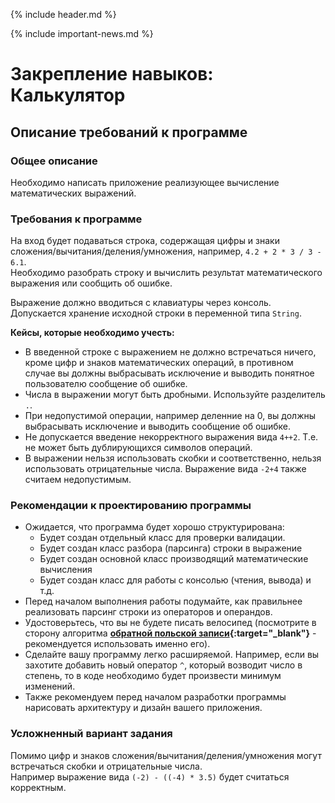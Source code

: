 {% include header.md %}

{% include important-news.md %}

Закрепление навыков: Калькулятор
===

Описание требований к программе
---------------------
### Общее описание
Необходимо написать приложение реализующее вычисление математических выражений.

### Требования к программе
На вход будет подаваться строка, содержащая цифры и знаки сложения/вычитания/деления/умножения, например, `4.2 + 2 * 3 / 3 - 6.1`.  
Необходимо разобрать строку и вычислить результат математического выражения или сообщить об ошибке. 

Выражение должно вводиться с клавиатуры через консоль.  
Допускается хранение исходной строки в переменной типа `String`.

**Кейсы, которые необходимо учесть:**
+ В введенной строке с выражением не должно встречаться ничего, кроме цифр и знаков математических операций, в 
противном случае вы должны выбрасывать исключение и выводить понятное пользователю сообщение об ошибке.
+ Числа в выражении могут быть дробными. Используйте разделитель `.`.
+ При недопустимой операции, например деленние на 0, вы должны выбрасывать исключение и выводить сообщение об ошибке.
+ Не допускается введение некорректного выражения вида `4++2`. Т.е. не может быть дублирующихся символов операций.
+ В выражении нельзя использовать скобки и соответственно, нельзя использовать отрицательные числа. Выражение вида `-2+4` также считаем недопустимым.

### Рекомендации к проектированию программы
+ Ожидается, что программа будет хорошо структурирована:
  + Будет создан отдельный класс для проверки валидации.
  + Будет создан класс разбора (парсинга) строки в выражение 
  + Будет создан основной класс производящий математические вычисления
  + Будет создан класс для работы с консолью (чтения, вывода) и т.д.
+ Перед началом выполнения работы подумайте, как правильнее реализовать парсинг строки из операторов и операндов.
+ Удостоверьтесь, что вы не будете писать велосипед (посмотрите в сторону алгоритма **[обратной польской записи](https://ru.wikipedia.org/wiki/%D0%9E%D0%B1%D1%80%D0%B0%D1%82%D0%BD%D0%B0%D1%8F_%D0%BF%D0%BE%D0%BB%D1%8C%D1%81%D0%BA%D0%B0%D1%8F_%D0%B7%D0%B0%D0%BF%D0%B8%D1%81%D1%8C){:target="_blank"}** - рекомендуется использовать именно его).
+ Сделайте вашу программу легко расширяемой. Например, если вы захотите добавить новый оператор `^`, который возводит 
число в степень, то в коде необходимо будет произвести минимум изменений.
+ Также рекомендуем перед началом разработки программы нарисовать архитектуру и дизайн вашего приложения.

### Усложненный вариант задания
Помимо цифр и знаков сложения/вычитания/деления/умножения могут встречаться скобки и отрицательные числа.  
Например выражение вида `(-2) - ((-4) * 3.5)` будет считаться корректным.
